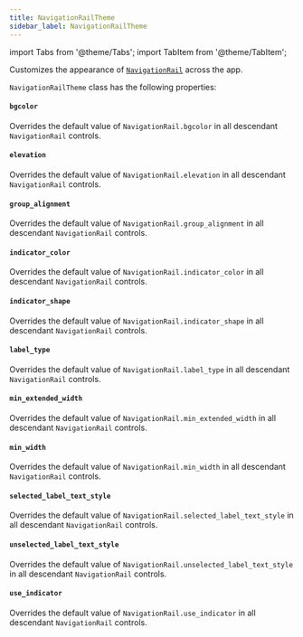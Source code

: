 ```yaml
---
title: NavigationRailTheme
sidebar_label: NavigationRailTheme
---
```

import Tabs from '@theme/Tabs';
import TabItem from '@theme/TabItem';

Customizes the appearance of [`NavigationRail`](/docs/controls/navigationrail) across the app.

`NavigationRailTheme` class has the following properties:

#### `bgcolor`

Overrides the default value of `NavigationRail.bgcolor` in all descendant `NavigationRail` controls.

#### `elevation`

Overrides the default value of `NavigationRail.elevation` in all descendant `NavigationRail` controls.

#### `group_alignment`

Overrides the default value of `NavigationRail.group_alignment` in all descendant `NavigationRail` controls.

#### `indicator_color`

Overrides the default value of `NavigationRail.indicator_color` in all descendant `NavigationRail` controls.

#### `indicator_shape`

Overrides the default value of `NavigationRail.indicator_shape` in all descendant `NavigationRail` controls.

#### `label_type`

Overrides the default value of `NavigationRail.label_type` in all descendant `NavigationRail` controls.

#### `min_extended_width`

Overrides the default value of `NavigationRail.min_extended_width` in all descendant `NavigationRail` controls.

#### `min_width`

Overrides the default value of `NavigationRail.min_width` in all descendant `NavigationRail` controls.

#### `selected_label_text_style`

Overrides the default value of `NavigationRail.selected_label_text_style` in all descendant `NavigationRail` controls.

#### `unselected_label_text_style`

Overrides the default value of `NavigationRail.unselected_label_text_style` in all descendant `NavigationRail` controls.

#### `use_indicator`

Overrides the default value of `NavigationRail.use_indicator` in all descendant `NavigationRail` controls.

